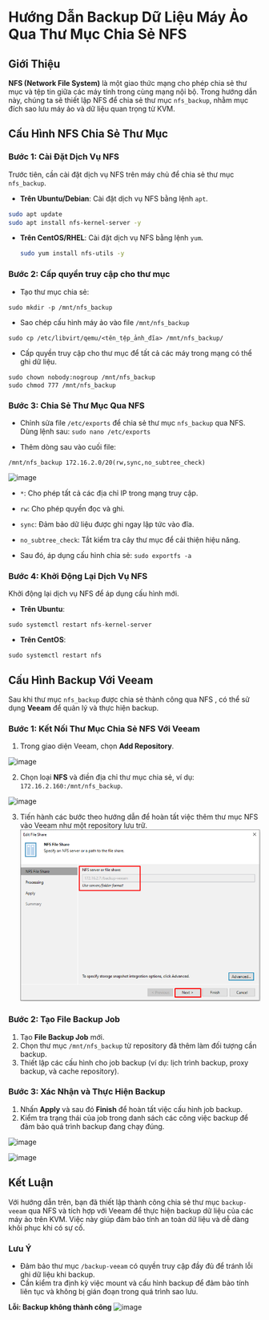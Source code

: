 # Hướng Dẫn Backup Dữ Liệu Máy Ảo Qua Thư Mục Chia Sẻ NFS
## Giới Thiệu
**NFS (Network File System)** là một giao thức mạng cho phép chia sẻ thư mục và tệp tin giữa các máy tính trong cùng mạng nội bộ. Trong hướng dẫn này, chúng ta sẽ thiết lập NFS để chia sẻ thư mục `nfs_backup`, nhằm mục đích sao lưu máy ảo và dữ liệu quan trọng từ KVM.

## Cấu Hình NFS Chia Sẻ Thư Mục

### Bước 1: Cài Đặt Dịch Vụ NFS
Trước tiên, cần cài đặt dịch vụ NFS trên máy chủ để chia sẻ thư mục `nfs_backup`.

- **Trên Ubuntu/Debian**: Cài đặt dịch vụ NFS bằng lệnh `apt`.

```bash
sudo apt update
sudo apt install nfs-kernel-server -y
```

- **Trên CentOS/RHEL**: Cài đặt dịch vụ NFS bằng lệnh `yum`.

  ```bash
  sudo yum install nfs-utils -y
  ```

### Bước 2: Cấp quyền truy cập cho thư mục
- Tạo thư mục chia sẻ:

```
sudo mkdir -p /mnt/nfs_backup
```

- Sao chép cấu hình máy ảo vào file `/mnt/nfs_backup`

```
sudo cp /etc/libvirt/qemu/<tên_tệp_ảnh_đĩa> /mnt/nfs_backup/
```

- Cấp quyền truy cập cho thư mục để tất cả các máy trong mạng có thể ghi dữ liệu.

```
sudo chown nobody:nogroup /mnt/nfs_backup
sudo chmod 777 /mnt/nfs_backup
```

### Bước 3: Chia Sẻ Thư Mục Qua NFS
- Chỉnh sửa file `/etc/exports` để chia sẻ thư mục `nfs_backup` qua NFS. Dùng lệnh sau: `sudo nano /etc/exports`

- Thêm dòng sau vào cuối file:

```
/mnt/nfs_backup 172.16.2.0/20(rw,sync,no_subtree_check)
```

![image](https://github.com/user-attachments/assets/9fa96ac7-82c9-413e-88ef-a7f03c52f9e9)

- `*`: Cho phép tất cả các địa chỉ IP trong mạng truy cập.
- `rw`: Cho phép quyền đọc và ghi.
- `sync`: Đảm bảo dữ liệu được ghi ngay lập tức vào đĩa.
- `no_subtree_check`: Tắt kiểm tra cây thư mục để cải thiện hiệu năng.

- Sau đó, áp dụng cấu hình chia sẻ: `sudo exportfs -a`

### Bước 4: Khởi Động Lại Dịch Vụ NFS
Khởi động lại dịch vụ NFS để áp dụng cấu hình mới.

- **Trên Ubuntu**:
```
sudo systemctl restart nfs-kernel-server
```
- **Trên CentOS**:
```
sudo systemctl restart nfs
```

## Cấu Hình Backup Với Veeam
Sau khi thư mục `nfs_backup` được chia sẻ thành công qua NFS , có thể sử dụng **Veeam** để quản lý và thực hiện backup.

### Bước 1: Kết Nối Thư Mục Chia Sẻ NFS Với Veeam
1. Trong giao diện Veeam, chọn **Add Repository**.

![image](https://github.com/user-attachments/assets/68c97d86-7b9c-4c9b-8d34-683b04d9cb0f)

2. Chọn loại **NFS** và điền địa chỉ thư mục chia sẻ, ví dụ: `172.16.2.160:/mnt/nfs_backup`.

![image](https://github.com/user-attachments/assets/fa3e824e-e110-4729-9dea-4e9eb4318246)

3. Tiến hành các bước theo hướng dẫn để hoàn tất việc thêm thư mục NFS vào Veeam như một repository lưu trữ.
![Command Prompt](https://github.com/cuongnvvietis/NhanHoa/blob/main/Docs/Picture/KVM/Screenshot_43.png) 
### Bước 2: Tạo File Backup Job
1. Tạo **File Backup Job** mới.
2. Chọn thư mục `/mnt/nfs_backup` từ repository đã thêm làm đối tượng cần backup.
3. Thiết lập các cấu hình cho job backup (ví dụ: lịch trình backup, proxy backup, và cache repository).
### Bước 3: Xác Nhận và Thực Hiện Backup
1. Nhấn **Apply** và sau đó **Finish** để hoàn tất việc cấu hình job backup.
2. Kiểm tra trạng thái của job trong danh sách các công việc backup để đảm bảo quá trình backup đang chạy đúng.

![image](https://github.com/user-attachments/assets/db9450d9-7bad-4100-bc49-bafc1f518e47)

![image](https://github.com/user-attachments/assets/b6b10e70-d457-4966-b624-986a1fd157ba)

## Kết Luận
Với hướng dẫn trên, bạn đã thiết lập thành công chia sẻ thư mục `backup-veeam` qua NFS và tích hợp với Veeam để thực hiện backup dữ liệu của các máy ảo trên KVM. Việc này giúp đảm bảo tính an toàn dữ liệu và dễ dàng khôi phục khi có sự cố.

### Lưu Ý
- Đảm bảo thư mục `/backup-veeam` có quyền truy cập đầy đủ để tránh lỗi ghi dữ liệu khi backup.
- Cần kiểm tra định kỳ việc mount và cấu hình backup để đảm bảo tính liên tục và không bị gián đoạn trong quá trình sao lưu.


**Lỗi: Backup không thành công**
![image](https://github.com/user-attachments/assets/07cdb99b-bd73-4f55-9a5d-3975663e4a36)
